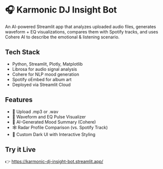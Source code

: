 # 🎧 Karmonic DJ Insight Bot

An AI-powered Streamlit app that analyzes uploaded audio files,
generates waveform + EQ visualizations, compares them with Spotify tracks, 
and uses Cohere AI to describe the emotional & listening scenario.

## Tech Stack
- Python, Streamlit, Plotly, Matplotlib
- Librosa for audio signal analysis
- Cohere for NLP mood generation
- Spotify oEmbed for album art
- Deployed via Streamlit Cloud

## Features
- 🎵 Upload .mp3 or .wav
- 🌊 Waveform and EQ Pulse Visualizer
- 🧠 AI-Generated Mood Summary (Cohere)
- 🕸️ Radar Profile Comparison (vs. Spotify Track)
- 🎨 Custom Dark UI with Interactive Styling

## Try it Live
👉 https://karmonic-dj-insight-bot.streamlit.app/
